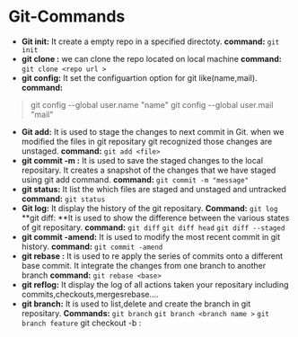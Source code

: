 # Git-Commands
- **Git init:** It create a empty repo in a specified directoty.
**command:**
`git init`
- **git clone :** we can clone the repo located on local machine
**command:**
`git clone <repo url >`
- **git config:** It set the configuartion option for git like(name,mail). 
**command:**
> git config --global user.name "name"
> git config --global user.mail "mail"
- **Git add:** It is used to stage the changes to next commit in Git. when we modified the files in git repositary git recognized those changes are unstaged.
**command:**
`git add <file>`
- **git commit -m :** It is used to save the staged changes to the local repositary. It creates a snapshot of the changes that we have staged using git add command.
**command:**
`git commit -m "message"`
- **git status:** It list the which files are staged and unstaged and untracked 
**command:**
`git status`
- **Git log:** It display the history of the git repositary. 
**Command:**
`git log`
**git diff: **It is used to show the difference between the various states of git repositary.
**command:**
`git diff`
`git diff head`
`git diff --staged`
- **git commit -amend:** It is used to modify the most recent commit in git history.
**command:**
`git commit -amend`
- **git rebase <base>:** It is used to re apply the series of commits onto a different base commit. It integrate the changes from one branch to another branch
**command:**
`git rebase <base>`
- **git reflog:** It display the log of all actions taken your repositary including commits,checkouts,mergesrebase....
- **git branch:** It is used to list,delete and create the branch in git repositary.
**Commands:**
`git branch`
`git branch <branch name >`
`git branch feature`
git checkout -b <branch name>:














